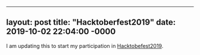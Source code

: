 ---
layout: post
title: "Hacktoberfest2019"
date: 2019-10-02 22:04:00 -0000
----

I am updating this to start my participation in [Hacktobefest2019](https://hacktoberfest.digitalocean.com).